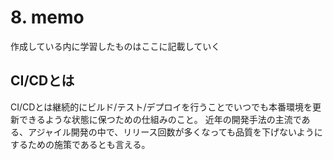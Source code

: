# 8. memo

作成している内に学習したものはここに記載していく

## CI/CDとは

CI/CDとは継続的にビルド/テスト/デプロイを行うことでいつでも本番環境を更新できるような状態に保つための仕組みのこと。
近年の開発手法の主流である、アジャイル開発の中で、リリース回数が多くなっても品質を下げないようにするための施策であるとも言える。
